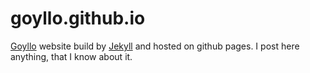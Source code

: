 # goyllo.github.io

[Goyllo](https://www.goyllo.com "Goyllo") website build by [Jekyll](https://www.goyllo.com/jekyll/ "Jekyll") and hosted on github pages. I post here anything, that I know about it.